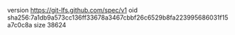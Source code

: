 version https://git-lfs.github.com/spec/v1
oid sha256:7a1db9a573cc136ff33678a3467cbbf26c6529b8fa223995686031f15a7c0c8a
size 38624
